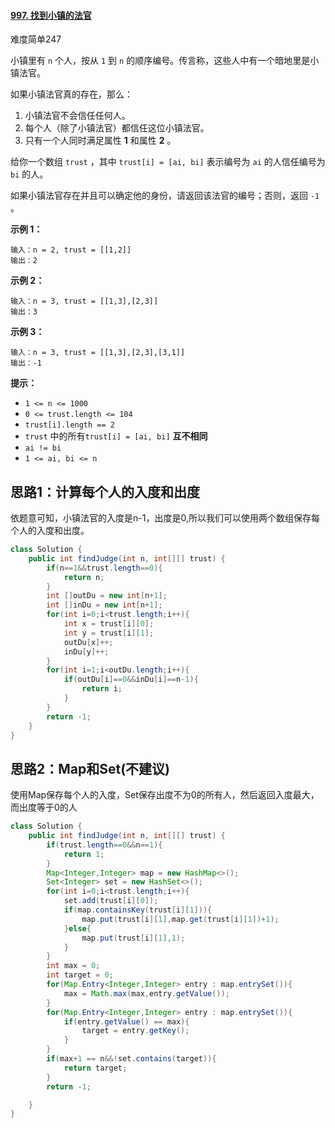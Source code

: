 #### [997. 找到小镇的法官](https://leetcode-cn.com/problems/find-the-town-judge/)

难度简单247

小镇里有 `n` 个人，按从 `1` 到 `n` 的顺序编号。传言称，这些人中有一个暗地里是小镇法官。

如果小镇法官真的存在，那么：

1. 小镇法官不会信任任何人。
2. 每个人（除了小镇法官）都信任这位小镇法官。
3. 只有一个人同时满足属性 **1** 和属性 **2** 。

给你一个数组 `trust` ，其中 `trust[i] = [ai, bi]` 表示编号为 `ai` 的人信任编号为 `bi` 的人。

如果小镇法官存在并且可以确定他的身份，请返回该法官的编号；否则，返回 `-1` 。

 

**示例 1：**

```
输入：n = 2, trust = [[1,2]]
输出：2
```

**示例 2：**

```
输入：n = 3, trust = [[1,3],[2,3]]
输出：3
```

**示例 3：**

```
输入：n = 3, trust = [[1,3],[2,3],[3,1]]
输出：-1
```

**提示：**

- `1 <= n <= 1000`
- `0 <= trust.length <= 104`
- `trust[i].length == 2`
- `trust` 中的所有`trust[i] = [ai, bi]` **互不相同**
- `ai != bi`
- `1 <= ai, bi <= n`

## 思路1：计算每个人的入度和出度

依题意可知，小镇法官的入度是n-1，出度是0,所以我们可以使用两个数组保存每个人的入度和出度。

```java
class Solution {
    public int findJudge(int n, int[][] trust) {
        if(n==1&&trust.length==0){
            return n;
        }
        int []outDu = new int[n+1];
        int []inDu = new int[n+1];
        for(int i=0;i<trust.length;i++){
            int x = trust[i][0];
            int y = trust[i][1];
            outDu[x]++;
            inDu[y]++;
        }
        for(int i=1;i<outDu.length;i++){
            if(outDu[i]==0&&inDu[i]==n-1){
                return i;
            }
        }
        return -1;
    }
}
```

## 思路2：Map和Set(不建议)

使用Map保存每个人的入度，Set保存出度不为0的所有人，然后返回入度最大，而出度等于0的人

```java
class Solution {
    public int findJudge(int n, int[][] trust) {
        if(trust.length==0&&n==1){
            return 1;
        }
        Map<Integer,Integer> map = new HashMap<>();
        Set<Integer> set = new HashSet<>();
        for(int i=0;i<trust.length;i++){
            set.add(trust[i][0]);
            if(map.containsKey(trust[i][1])){
                map.put(trust[i][1],map.get(trust[i][1])+1);
            }else{
                map.put(trust[i][1],1);
            }
        }
        int max = 0;
        int target = 0;
        for(Map.Entry<Integer,Integer> entry : map.entrySet()){
            max = Math.max(max,entry.getValue());
        }
        for(Map.Entry<Integer,Integer> entry : map.entrySet()){
            if(entry.getValue() == max){
                target = entry.getKey();
            }
        }
        if(max+1 == n&&!set.contains(target)){
            return target;
        }
        return -1;

    }
}
```